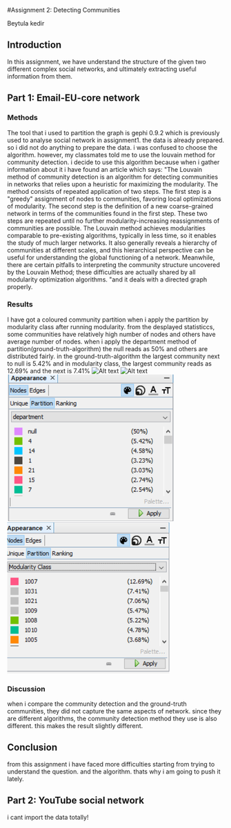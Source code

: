  #Assignment 2: Detecting Communities

Beytula kedir


## Introduction
In this assignment, we have understand the structure of the given two different complex social networks, and ultimately extracting useful information from them.

## Part 1: Email-EU-core network

### Methods
The tool that i used to partition the graph is gephi 0.9.2 which is previously used to analyse social network in assignment1. the data is already prepared. so i did not do anything to prepare the data. i was confused to choose the algorithm. however, my classmates told me to use the louvain method for community detection. i decide to use this algorithm because when i gather information about it i have found an article which says: "The Louvain method of community detection is an algorithm for detecting communities in networks that relies upon a heuristic for maximizing the modularity. The method consists of repeated application of two steps. The first step is a "greedy" assignment of nodes to communities, favoring local optimizations of modularity. The second step is the definition of a new coarse-grained network in terms of the communities found in the first step. These two steps are repeated until no further modularity-increasing reassignments of communities are possible. The Louvain method achieves modularities comparable to pre-existing algorithms, typically in less time, so it enables the study of much larger networks. It also generally reveals a hierarchy of communities at different scales, and this hierarchical perspective can be useful for understanding the global functioning of a network. Meanwhile, there are certain pitfalls to interpreting the community structure uncovered by the Louvain Method; these difficulties are actually shared by all modularity optimization algorithms. "and it deals with a directed graph properly.

### Results
I have got a coloured community partition when i apply the partition by modularity class after running modularity. from the desplayed statisticcs, some communities have relatively high number of nodes and others have average number of nodes.
when i apply the department method of partition(ground-truth-algorithm) the null reads as 50% and others are distributed fairly.  in the ground-truth-algorithm the largest community next to null is 5.42% and in modularity class, the largest community reads as 12.69%  and the next is 7.41%
![Alt text](department.svg)
![Alt text](modularity-class.svg)
![Alt text](department.png)
![Alt text](modularity-class.png)
### Discussion

when i compare the community detection and the ground-truth communities, they did not capture the same aspects of network. since they are different algorithms, the community detection method they use is also different. this makes the result slightly different.
 ## Conclusion
from this assignment i have faced more difficulties starting from trying to understand the question. and the algorithm. thats why i am going to push it lately. 

## Part 2: YouTube social network

i cant import the data totally!